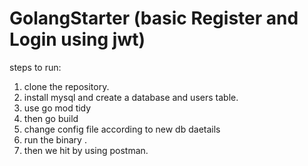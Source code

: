 # GolangStarter (basic Register and Login using jwt)

steps to run:
1. clone the repository.
2. install mysql and create a database and users table.
3. use go mod tidy
4. then go build
5. change config file according to new db daetails
6. run the binary .
7. then we hit by using postman.
